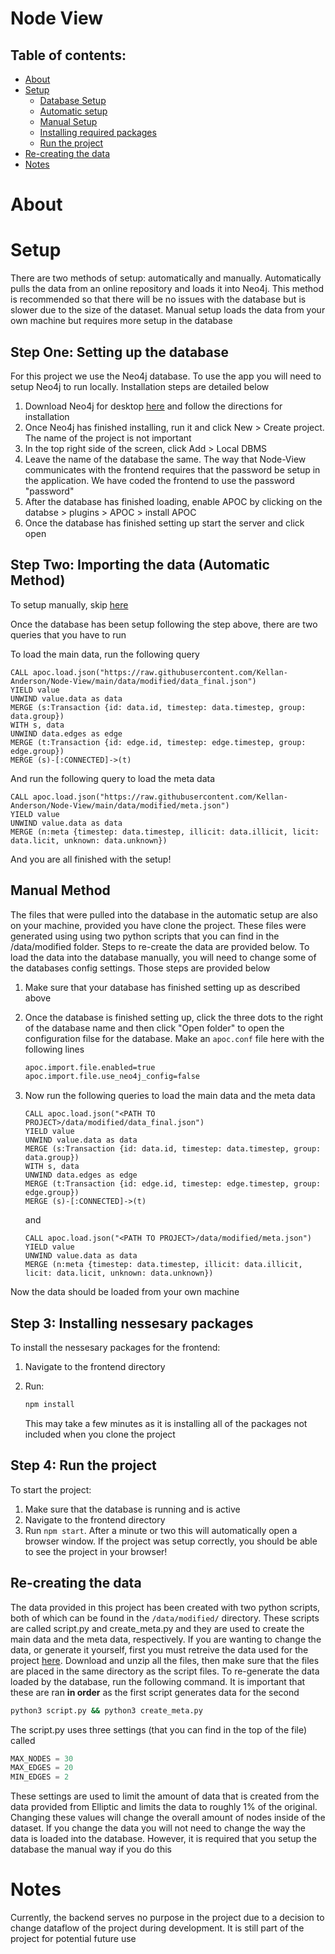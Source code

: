 # Node View
## Table of contents:
* [About](#about)
* [Setup](#setup)
    - [Database Setup](#step-one-setting-up-the-database)
    - [Automatic setup](#step-two-importing-the-data-automatic-method)
    - [Manual Setup](#manual-method)
    - [Installing required packages](#step-3-installing-nessesary-packages)
    - [Run the project](#step-4-run-the-project)
* [Re-creating the data](#re-creating-the-data)
* [Notes](#notes)

# About

# Setup
There are two methods of setup: automatically and manually. Automatically pulls the data from an online repository and loads it into Neo4j. This method is recommended so that there will be no issues with the database but is slower due to the size of the dataset. Manual setup loads the data from your own machine but requires more setup in the database
## Step One: Setting up the database
For this project we use the Neo4j database. To use the app you will need to setup Neo4j to run locally. Installation steps are detailed below
1) Download Neo4j for desktop [here](https://neo4j.com/download/) and follow the directions for installation
2) Once Neo4j has finished installing, run it and click New > Create project. The name of the project is not important
3) In the top right side of the screen, click Add > Local DBMS
4) Leave the name of the database the same. The way that Node-View communicates with the frontend requires that the password be setup in the application. We have coded the frontend to use the password "password"
5) After the database has finished loading, enable APOC by clicking on the databse > plugins > APOC > install APOC
6) Once the database has finished setting up start the server and click open
## Step Two: Importing  the data (Automatic Method)
To setup manually, skip [here](#manual-method)

Once the database has been setup following the step above, there are two queries that you have to run

To load the main data, run the following query
```
CALL apoc.load.json("https://raw.githubusercontent.com/Kellan-Anderson/Node-View/main/data/modified/data_final.json")
YIELD value
UNWIND value.data as data
MERGE (s:Transaction {id: data.id, timestep: data.timestep, group: data.group})
WITH s, data
UNWIND data.edges as edge
MERGE (t:Transaction {id: edge.id, timestep: edge.timestep, group: edge.group})
MERGE (s)-[:CONNECTED]->(t)
```

And run the following query to load the meta data
```
CALL apoc.load.json("https://raw.githubusercontent.com/Kellan-Anderson/Node-View/main/data/modified/meta.json") 
YIELD value
UNWIND value.data as data 
MERGE (n:meta {timestep: data.timestep, illicit: data.illicit, licit: data.licit, unknown: data.unknown})
```
And you are all finished with the setup!

## Manual Method
The files that were pulled into the database in the automatic setup are also on your machine, provided you have clone the project. These files were generated using using two python scripts that you can find in the /data/modified folder. Steps to re-create the data are provided below. To load the data into the database manually, you will need to change some of the databases config settings. Those steps are provided below

1) Make sure that your database has finished setting up as described above
2) Once the database is finished setting up, click the three dots to the right of the database name and then click "Open folder" to open the configuration filse for the database. Make an ```apoc.conf``` file here with the following lines

    ```bash
    apoc.import.file.enabled=true
    apoc.import.file.use_neo4j_config=false
    ```
3) Now run the following queries to load the main data and the meta data
    ```
    CALL apoc.load.json("<PATH TO PROJECT>/data/modified/data_final.json")
    YIELD value
    UNWIND value.data as data
    MERGE (s:Transaction {id: data.id, timestep: data.timestep, group: data.group})
    WITH s, data
    UNWIND data.edges as edge
    MERGE (t:Transaction {id: edge.id, timestep: edge.timestep, group: edge.group})
    MERGE (s)-[:CONNECTED]->(t)
    ```
    and
    ```
    CALL apoc.load.json("<PATH TO PROJECT>/data/modified/meta.json") 
    YIELD value
    UNWIND value.data as data 
    MERGE (n:meta {timestep: data.timestep, illicit: data.illicit, licit: data.licit, unknown: data.unknown})
    ```
Now the data should be loaded from your own machine

## Step 3: Installing nessesary packages
To install the nessesary packages for the frontend:
1) Navigate to the frontend directory
2) Run:

    ```bash 
    npm install
    ```
    This may take a few minutes as it is installing all of the packages not included when you clone the project

## Step 4: Run the project
To start the project:
1) Make sure that the database is running and is active
2) Navigate to the frontend directory
3) Run ```npm start```. After a minute or two this will automatically open a browser window. If the project was setup correctly, you should be able to see the project in your browser!

## Re-creating the data
The data provided in this project has been created with two python scripts, both of which can be found in the ```/data/modified/``` directory. These scripts are called script.py and create_meta.py and they are used to create the main data and the meta data, respectively. If you are wanting to change the data, or generate it yourself, first you must retreive the data used for the project [here](https://www.kaggle.com/datasets/ellipticco/elliptic-data-set). Download and unzip all the files, then make sure that the files are placed in the same directory as the script files. To re-generate the data loaded by the database, run the following command. It is important that these are ran **in order** as the first script generates data for the second
```bash
python3 script.py && python3 create_meta.py
```

The script.py uses three settings (that you can find in the top of the file) called
```python
MAX_NODES = 30
MAX_EDGES = 20
MIN_EDGES = 2
```
These settings are used to limit the amount of data that is created from the data provided from Elliptic and limits the data to roughly 1% of the original. Changing these values will change the overall amount of nodes inside of the dataset. If you change the data you will not need to change the way the data is loaded into the database. However, it is required that you setup the database the manual way if you do this

# Notes
Currently, the backend serves no purpose in the project due to a decision to change dataflow of the project during development. It is still part of the project for potential future use
